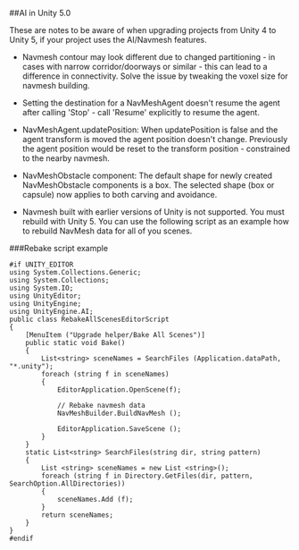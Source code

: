##AI in Unity 5.0

These are notes to be aware of when upgrading projects from Unity 4 to Unity 5, if your project uses the AI/Navmesh features.

- Navmesh contour may look different due to changed partitioning - in cases with narrow corridor/doorways or similar - this can lead to a difference in connectivity. Solve the issue by tweaking the voxel size for navmesh building.
     
- Setting the destination for a NavMeshAgent doesn't resume the agent after calling 'Stop' - call 'Resume' explicitly to resume the agent.
 
- NavMeshAgent.updatePosition: When updatePosition is false and the agent transform is moved the agent position doesn't change. Previously the agent position would be reset to the  transform position - constrained to the nearby navmesh.

- NavMeshObstacle component: The default shape for newly created NavMeshObstacle components is a box. The selected shape (box or capsule) now applies to both carving and avoidance.

- Navmesh built with earlier versions of Unity is not supported. You must rebuild with Unity 5. You can use the following script as an example how to rebuild NavMesh data for all of you scenes.

###Rebake script example

````
#if UNITY_EDITOR
using System.Collections.Generic;
using System.Collections;
using System.IO;
using UnityEditor;
using UnityEngine;
using UnityEngine.AI;
public class RebakeAllScenesEditorScript
{
	[MenuItem ("Upgrade helper/Bake All Scenes")]
	public static void Bake()
	{
		List<string> sceneNames = SearchFiles (Application.dataPath, "*.unity");
		foreach (string f in sceneNames)
		{
			EditorApplication.OpenScene(f);
 
			// Rebake navmesh data
			NavMeshBuilder.BuildNavMesh ();
 
			EditorApplication.SaveScene ();
		}
	}
	static List<string> SearchFiles(string dir, string pattern)
	{
		List <string> sceneNames = new List <string>();
		foreach (string f in Directory.GetFiles(dir, pattern, SearchOption.AllDirectories))
		{
			sceneNames.Add (f);
		}
		return sceneNames;
	}
}
#endif
````
